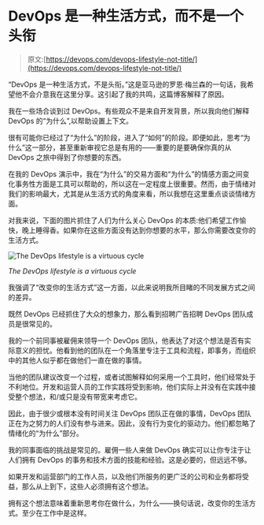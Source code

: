 # DevOps 是一种生活方式，而不是一个头衔

> 原文:[https://devops.com/devops-lifestyle-not-title/](https://devops.com/devops-lifestyle-not-title/)

“DevOps 是一种生活方式，不是头衔。”这是亚马逊的罗恩·梅兰森的一句话，我希望他不会介意我在这里分享。这引起了我的共鸣，这篇博客解释了原因。

我在一些场合谈到过 DevOps。有些观众不是来自开发背景，所以我向他们解释 DevOps 的“为什么”,以帮助设置上下文。

很有可能你已经过了“为什么”的阶段，进入了“如何”的阶段。即便如此，思考“为什么”这一部分，甚至重新审视它总是有用的——重要的是要确保你真的从 DevOps 之旅中得到了你想要的东西。

在我的 DevOps 演示中，我在“为什么”的交易方面和“为什么”的情感方面之间变化事务性方面是工具可以帮助的，所以这在一定程度上很重要。然而，由于情绪对我们的影响最大，尤其是从生活方式的角度来看，所以我想在这里重点谈谈情绪方面。

对我来说，下面的图片抓住了人们为什么关心 DevOps 的本质:他们希望工作愉快，晚上睡得香。如果你在这些方面没有达到你想要的水平，那么你需要改变你的生活方式。

![The DevOps lifestyle is a virtuous cycle](../Images/c0afa7e8f2d601ecea43cc59b8cc6875.png)

*The DevOps lifestyle is a virtuous cycle*

我强调了“改变你的生活方式”这一方面，以此来说明我所目睹的不同发展方式之间的差异。

既然 DevOps 已经抓住了大众的想象力，那么看到招聘广告招聘 DevOps 团队成员是很常见的。

我的一个前同事被雇佣来领导一个 DevOps 团队，他表达了对这个想法是否有实际意义的担忧。他看到他的团队在一个角落里专注于工具和流程，即事务，而组织中的其他人似乎都在做他们一直在做的事情。

当他的团队建议改变一个过程，或者试图解释如何采用一个工具时，他们经常处于不利地位。开发和运营人员的工作实践将受到影响，他们实际上并没有在实践中接受整个想法，和/或只是没有带宽来考虑它。

因此，由于很少或根本没有时间关注 DevOps 团队正在做的事情，DevOps 团队正在为之努力的人们没有参与进来。因此，没有行为变化的驱动力。他们都忽略了情绪化的“为什么”部分。

我的同事面临的挑战是常见的。雇佣一些人来做 DevOps 确实可以让你专注于让人们拥有 DevOps 的事务和技术方面的技能和经验。这是必要的，但远远不够。

如果开发和运营部门的工作人员，以及他们所服务的更广泛的公司和业务都将受益，那么从上到下，这些人必须拥有这个想法。

拥有这个想法意味着重新思考你在做什么，为什么——换句话说，改变你的生活方式。至少在工作中是这样。